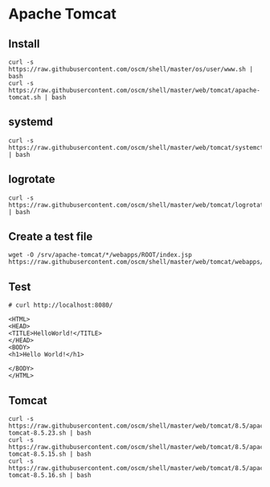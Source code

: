 Apache Tomcat
=====

Install
-----
	curl -s https://raw.githubusercontent.com/oscm/shell/master/os/user/www.sh | bash
	curl -s https://raw.githubusercontent.com/oscm/shell/master/web/tomcat/apache-tomcat.sh | bash

systemd
-----
	curl -s https://raw.githubusercontent.com/oscm/shell/master/web/tomcat/systemctl.sh | bash
	
logrotate
-----
	curl -s https://raw.githubusercontent.com/oscm/shell/master/web/tomcat/logrotate.d/compress | bash
	
Create a test file
-----
	wget -O /srv/apache-tomcat/*/webapps/ROOT/index.jsp https://raw.githubusercontent.com/oscm/shell/master/web/tomcat/webapps/ROOT/index.jsp

Test
-----
	# curl http://localhost:8080/

	<HTML>
	<HEAD>
	<TITLE>HelloWorld!</TITLE>
	</HEAD>
	<BODY>
	<h1>Hello World!</h1>

	</BODY>
	</HTML>

Tomcat
-----
	curl -s https://raw.githubusercontent.com/oscm/shell/master/web/tomcat/8.5/apache-tomcat-8.5.23.sh | bash
	curl -s https://raw.githubusercontent.com/oscm/shell/master/web/tomcat/8.5/apache-tomcat-8.5.15.sh | bash
    curl -s https://raw.githubusercontent.com/oscm/shell/master/web/tomcat/8.5/apache-tomcat-8.5.16.sh | bash
